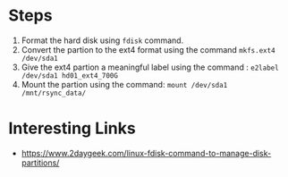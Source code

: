 # Steps
1. Format the hard disk using `fdisk` command.
2. Convert the partion to the ext4 format using the command `mkfs.ext4 /dev/sda1`
3. Give the ext4 partion a meaningful label using the command : `e2label /dev/sda1 hd01_ext4_700G`
4. Mount the partion using the command: `mount /dev/sda1 /mnt/rsync_data/`

# Interesting Links

* https://www.2daygeek.com/linux-fdisk-command-to-manage-disk-partitions/

